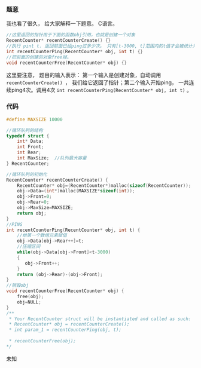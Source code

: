 ### 题意

我也看了很久， 给大家解释一下题意。 C语言。

```C
//这里返回的指针用于下面的函数obj引用，也就是创建一个对象
RecentCounter* recentCounterCreate() {} 
//执行 pint t. 返回前面已经ping过多少次。 只有[t-3000, t]范围内的t值才会被统计为ping记录。 
int recentCounterPing(RecentCounter* obj, int t) {}
//把前面的创建的对象free掉。
void recentCounterFree(RecentCounter* obj) {} 
```

这里要注意， 题目的输入表示： 第一个输入是创建对象，自动调用`recentCounterCreate() `， 我们给它返回了指针；第二个输入开始ping， 一共连续ping4次。调用4次 `int recentCounterPing(RecentCounter* obj, int t)` 。

### 代码

```C
#define MAXSIZE 10000

//循环队列的结构
typedef struct {
    int* Data;
    int Front;
    int Rear;
    int MaxSize;  //队列最大容量
} RecentCounter;

//循环队列的初始化
RecentCounter* recentCounterCreate() {
    RecentCounter* obj=(RecentCounter*)malloc(sizeof(RecentCounter));
    obj->Data=(int*)malloc(MAXSIZE*sizeof(int));
    obj->Front=0;
    obj->Rear=0;
    obj->MaxSize=MAXSIZE;
    return obj;
}
//PING
int recentCounterPing(RecentCounter* obj, int t) {
	//给第一个数组元素赋值
    obj->Data[obj->Rear++]=t;
    //压缩区间
    while(obj->Data[obj->Front]<t-3000)
    {
       obj->Front++;
    }
    return (obj->Rear)-(obj->Front);
}
//销毁obj
void recentCounterFree(RecentCounter* obj) {
    free(obj);
    obj=NULL;
}
/**
 * Your RecentCounter struct will be instantiated and called as such:
 * RecentCounter* obj = recentCounterCreate();
 * int param_1 = recentCounterPing(obj, t);
 
 * recentCounterFree(obj);
*/
```

<kbd>未知</kbd>



